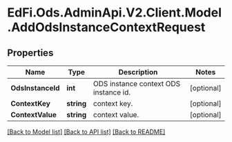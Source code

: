 # EdFi.Ods.AdminApi.V2.Client.Model.AddOdsInstanceContextRequest

## Properties

Name | Type | Description | Notes
------------ | ------------- | ------------- | -------------
**OdsInstanceId** | **int** | ODS instance context ODS instance id. | [optional] 
**ContextKey** | **string** | context key. | [optional] 
**ContextValue** | **string** | context value. | [optional] 

[[Back to Model list]](../README.md#documentation-for-models) [[Back to API list]](../README.md#documentation-for-api-endpoints) [[Back to README]](../README.md)

